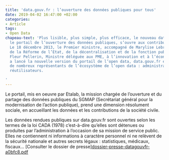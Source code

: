 ```yaml
---
title: 'data.gouv.fr : l’ouverture des données publiques pour tous'
date: 2019-04-02 16:47:00 +02:00
categories:
- Article
tags:
- Open Data
chapeau-text: 'Plus lisible, plus simple, plus efficace, le nouveau data.gouv.fr,
  le portail de l’ouverture des données publiques, s’ouvre aux contributions de tous.
  Le 18 décembre 2013, le Premier ministre, accompagné de Marylise Lebranchu, Ministre
  de la Réforme de l’Etat, de la décentralisation et de la fonction publique et de
  Fleur Pellerin, Ministre déléguée aux PME, à l’innovation et à l’économie numérique,
  a lancé la nouvelle version du portail de l’open data, data.gouv.fr en présence
  de nombreux représentants de l’écosystème de l’open data : administrations, associations,
  réutilisateurs.

'
---
```


Le portail, mis en oeuvre par Etalab, la mission chargée de l’ouverture et du partage des données publiques du SGMAP (Secrétariat général pour la modernisation de l’action publique), prend une dimension résolument sociale, en accueillant les données et les contributions de la société civile.

Les données rendues publiques sur data.gouv.fr sont ouvertes selon les termes de la loi CADA (1978) c’est-à-dire qu’elles sont détenues ou produites par l’administration à l’occasion de sa mission de service public. Elles ne contiennent ni informations à caractère personnel ni ne relèvent de la sécurité nationale et autres secrets légaux : statistiques, médicaux, fiscaux...
[Consulter le dossier de presse][dossier-presse-datagouvfr-a0bfc8.pdf](/uploads/dossier-presse-datagouvfr-a0bfc8.pdf)